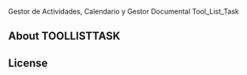 Gestor de Actividades, Calendario y Gestor Documental
Tool_List_Task
## About TOOLLISTTASK





## License
